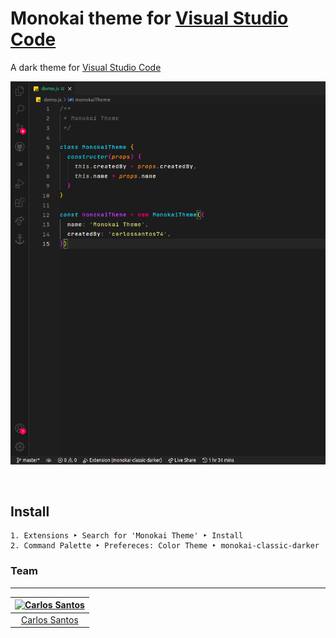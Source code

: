 # Monokai theme for [Visual Studio Code](http://code.visualstudio.com)

A dark theme for [Visual Studio Code](http://code.visualstudio.com)

![Screenshot](https://raw.githubusercontent.com/carlossantos74/Monokai-Theme/master/assets/demo.png)


<br>

## Install


```
1. Extensions ‣ Search for 'Monokai Theme' ‣ Install
2. Command Palette ‣ Prefereces: Color Theme ‣ monokai-classic-darker
```

### Team
---

[![Carlos Santos](https://avatars.githubusercontent.com/u/49524331?v=3&s=75)](https://github.com/carlossantos74) |
:---: |
[Carlos Santos](https://github.com/carlossantos74) |

